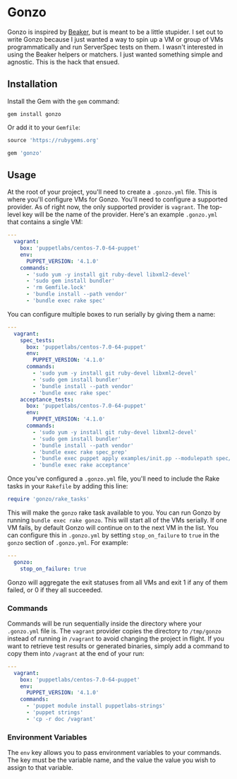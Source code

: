 # Gonzo

Gonzo is inspired by [Beaker](https://github.com/puppetlabs/beaker), but is meant to be a little stupider. I set out to write Gonzo because I just wanted a way to spin up a VM or group of VMs programmatically and run ServerSpec tests on them. I wasn't interested in using the Beaker helpers or matchers. I just wanted something simple and agnostic. This is the hack that ensued.

## Installation

Install the Gem with the `gem` command:

```
gem install gonzo
```

Or add it to your `Gemfile`:

```ruby
source 'https://rubygems.org'

gem 'gonzo'
```

## Usage

At the root of your project, you'll need to create a `.gonzo.yml` file. This is where you'll configure VMs for Gonzo. You'll need to configure a supported provider. As of right now, the only supported provider is `vagrant`. The top-level key will be the name of the provider. Here's an example `.gonzo.yml` that contains a single VM:

```yaml
---
  vagrant:
    box: 'puppetlabs/centos-7.0-64-puppet'
    env:
      PUPPET_VERSION: '4.1.0'
    commands:
      - 'sudo yum -y install git ruby-devel libxml2-devel'
      - 'sudo gem install bundler'
      - 'rm Gemfile.lock'
      - 'bundle install --path vendor'
      - 'bundle exec rake spec'
```

You can configure multiple boxes to run serially by giving them a name:

```yaml
---
  vagrant:
    spec_tests:
      box: 'puppetlabs/centos-7.0-64-puppet'
      env:
        PUPPET_VERSION: '4.1.0'
      commands:
        - 'sudo yum -y install git ruby-devel libxml2-devel'
        - 'sudo gem install bundler'
        - 'bundle install --path vendor'
        - 'bundle exec rake spec'
    acceptance_tests:
      box: 'puppetlabs/centos-7.0-64-puppet'
      env:
        PUPPET_VERSION: '4.1.0'
      commands:
        - 'sudo yum -y install git ruby-devel libxml2-devel'
        - 'sudo gem install bundler'
        - 'bundle install --path vendor'
        - 'bundle exec rake spec_prep'
        - 'bundle exec puppet apply examples/init.pp --modulepath spec/fixtures/modules'
        - 'bundle exec rake acceptance'
```

Once you've configured a `.gonzo.yml` file, you'll need to include the Rake tasks in your `Rakefile` by adding this line:

```ruby
require 'gonzo/rake_tasks'
```

This will make the `gonzo` rake task available to you. You can run Gonzo by running `bundle exec rake gonzo`. This will start all of the VMs serially. If one VM fails, by default Gonzo will continue on to the next VM in the list. You can configure this in `.gonzo.yml` by setting `stop_on_failure` to `true` in the `gonzo` section of `.gonzo.yml`. For example:

```yaml
---
  gonzo:
    stop_on_failure: true
```

Gonzo will aggregate the exit statuses from all VMs and exit 1 if any of them failed, or 0 if they all succeeded.

### Commands

Commands will be run sequentially inside the directory where your `.gonzo.yml` file is. The `vagrant` provider copies the directory to `/tmp/gonzo` instead of running in `/vagrant` to avoid changing the project in flight. If you want to retrieve test results or generated binaries, simply add a command to copy them into `/vagrant` at the end of your run:

```yaml
---
  vagrant:
    box: 'puppetlabs/centos-7.0-64-puppet'
    env:
      PUPPET_VERSION: '4.1.0'
    commands:
      - 'puppet module install puppetlabs-strings'
      - 'puppet strings'
      - 'cp -r doc /vagrant'
```

### Environment Variables

The `env` key allows you to pass environment variables to your commands. The key must be the variable name, and the value the value you wish to assign to that variable.
